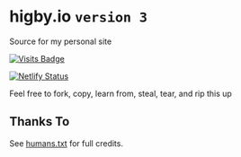 # higby.io `version 3`
Source for my personal site

[![Visits Badge](https://badges.pufler.dev/visits/higby/higby.io)](https://badges.pufler.dev)

[![Netlify Status](https://api.netlify.com/api/v1/badges/19d59a21-19b3-40fa-a103-9c8f8d36b3f4/deploy-status)](https://app.netlify.com/sites/higby/deploys)

Feel free to fork, copy, learn from, steal, tear, and rip this up

## Thanks To
See [humans.txt](https://www.higby.io/humans.txt) for full credits.
